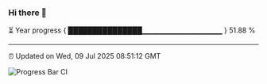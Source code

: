 ### Hi there 👋

⏳ Year progress { ███████████████▁▁▁▁▁▁▁▁▁▁▁▁▁▁▁ } 51.88 %

---

⏰ Updated on Wed, 09 Jul 2025 08:51:12 GMT

![Progress Bar CI](https://github.com/IshwaranRudhara/GIT-ACTION/workflows/Progress%20Bar%20CI/badge.svg)
